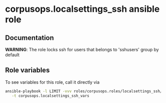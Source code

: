 # corpusops.localsettings_ssh ansible role
## Documentation
**WARNING**: The role locks ssh for users that belongs to 'sshusers' group by default
## Role variables
To see variables for this role, call it directly via
```bash
ansible-playbook -l LIMIT -vvv roles/corpusops.roles/localsettings_ssh/role.yml \
   -t corpusops.localsettings_ssh_vars
```
